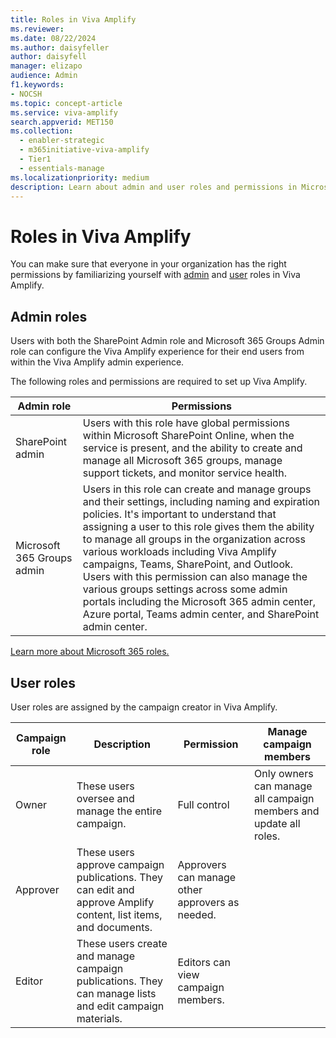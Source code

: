 ```yaml
---
title: Roles in Viva Amplify
ms.reviewer:
ms.date: 08/22/2024
ms.author: daisyfeller
author: daisyfell
manager: elizapo
audience: Admin
f1.keywords:
- NOCSH
ms.topic: concept-article
ms.service: viva-amplify
search.appverid: MET150
ms.collection:
  - enabler-strategic
  - m365initiative-viva-amplify
  - Tier1
  - essentials-manage
ms.localizationpriority: medium
description: Learn about admin and user roles and permissions in Microsoft Viva Amplify.
---
```

# Roles in Viva Amplify

You can make sure that everyone in your organization has the right permissions by familiarizing yourself with [admin](#admin-roles) and [user](#user-roles) roles in Viva Amplify.
  
## Admin roles

Users with both the SharePoint Admin role and Microsoft 365 Groups Admin role can configure the Viva Amplify experience for their end users from within the Viva Amplify admin experience.

The following roles and permissions are required to set up Viva Amplify.

|Admin role |Permissions |
|-----------|------------|
|SharePoint admin |Users with this role have global permissions within Microsoft SharePoint Online, when the service is present, and the ability to create and manage all Microsoft 365 groups, manage support tickets, and monitor service health. |
|Microsoft 365 Groups admin |Users in this role can create and manage groups and their settings, including naming and expiration policies. It's important to understand that assigning a user to this role gives them the ability to manage all groups in the organization across various workloads including Viva Amplify campaigns, Teams, SharePoint, and Outlook. Users with this permission can also manage the various groups settings across some admin portals including the Microsoft 365 admin center, Azure portal, Teams admin center, and SharePoint admin center.

[Learn more about Microsoft 365 roles.](/azure/active-directory/roles/permissions-reference)

## User roles

User roles are assigned by the campaign creator in Viva Amplify.

|Campaign role |Description |Permission |Manage campaign members |
|--------------|------------|-----------|------------------------|
|Owner |These users oversee and manage the entire campaign. |Full control |Only owners can manage all campaign members and update all roles. |
|Approver |These users approve campaign publications. They can edit and approve Amplify content, list items, and documents. |Approvers can manage other approvers as needed. |
|Editor |These users create and manage campaign publications. They can manage lists and edit campaign materials. |Editors can view campaign members. |
